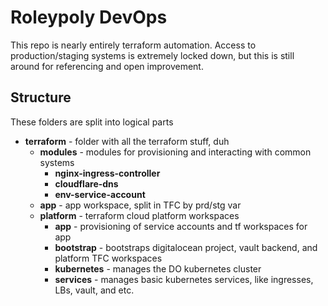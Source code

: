 # Roleypoly DevOps

This repo is nearly entirely terraform automation. Access to production/staging systems is extremely locked down, but this is still around for referencing and open improvement.

## Structure

These folders are split into logical parts

- **terraform** - folder with all the terraform stuff, duh
    - **modules** - modules for provisioning and interacting with common systems
        - **nginx-ingress-controller**
        - **cloudflare-dns**
        - **env-service-account**
    - **app** - app workspace, split in TFC by prd/stg var
    - **platform** - terraform cloud platform workspaces
        - **app** - provisioning of service accounts and tf workspaces for app
        - **bootstrap** - bootstraps digitalocean project, vault backend, and platform TFC workspaces
        - **kubernetes** - manages the DO kubernetes cluster
        - **services** - manages basic kubernetes services, like ingresses, LBs, vault, and etc.